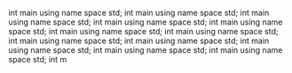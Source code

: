 int main using name space std; int main using name space std; int main using name space std; int main using name space std; int main using name space std; int main using name space std; int main using name space std; int main using name space std; int main using name space std; int main using name space std; int main using name space std; int main using name space std; int m